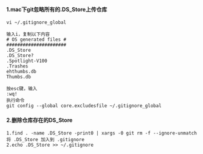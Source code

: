 #### 1.mac下git忽略所有的.DS_Store上传仓库

```
vi ~/.gitignore_global
```

```
输入i，复制以下内容
# OS generated files #
######################
.DS_Store
.DS_Store?
.Spotlight-V100
.Trashes
ehthumbs.db
Thumbs.db
```

```
按esc键，输入
:wq!
执行命令
git config --global core.excludesfile ~/.gitignore_global
```

#### 2.删除仓库存在的DS_Store

```
1.find . -name .DS_Store -print0 | xargs -0 git rm -f --ignore-unmatch
将 .DS_Store 加入到 .gitignore
2.echo .DS_Store >> ~/.gitignore
```

